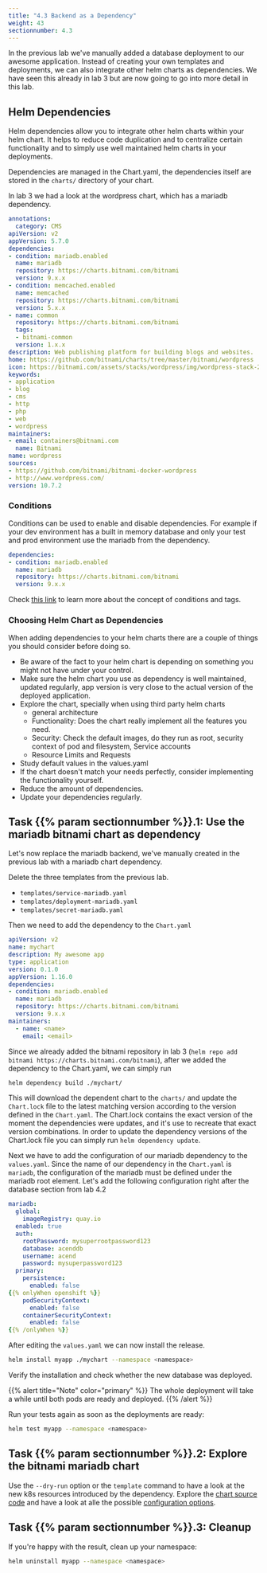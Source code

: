 ```yaml
---
title: "4.3 Backend as a Dependency"
weight: 43
sectionnumber: 4.3
---
```


In the previous lab we've manually added a database deployment to our awesome application. Instead of creating your own templates and deployments, we can also integrate other helm charts as dependencies. We have seen this already in lab 3 but are now going to go into more detail in this lab.


## Helm Dependencies

Helm dependencies allow you to integrate other helm charts within your helm chart. It helps to reduce code duplication and to centralize certain functionality and to simply use well maintained helm charts in your deployments.

Dependencies are managed in the Chart.yaml, the dependencies itself are stored in the `charts/` directory of your chart.

In lab 3 we had a look at the wordpress chart, which has a mariadb dependency.


```yaml
annotations:
  category: CMS
apiVersion: v2
appVersion: 5.7.0
dependencies:
- condition: mariadb.enabled
  name: mariadb
  repository: https://charts.bitnami.com/bitnami
  version: 9.x.x
- condition: memcached.enabled
  name: memcached
  repository: https://charts.bitnami.com/bitnami
  version: 5.x.x
- name: common
  repository: https://charts.bitnami.com/bitnami
  tags:
  - bitnami-common
  version: 1.x.x
description: Web publishing platform for building blogs and websites.
home: https://github.com/bitnami/charts/tree/master/bitnami/wordpress
icon: https://bitnami.com/assets/stacks/wordpress/img/wordpress-stack-220x234.png
keywords:
- application
- blog
- cms
- http
- php
- web
- wordpress
maintainers:
- email: containers@bitnami.com
  name: Bitnami
name: wordpress
sources:
- https://github.com/bitnami/bitnami-docker-wordpress
- http://www.wordpress.com/
version: 10.7.2
```


### Conditions

Conditions can be used to enable and disable dependencies. For example if your dev environment has a built in memory database and only your test and prod environment use the mariadb from the dependency.

```yaml
dependencies:
- condition: mariadb.enabled
  name: mariadb
  repository: https://charts.bitnami.com/bitnami
  version: 9.x.x
```

Check [this link](https://helm.sh/docs/chart_best_practices/dependencies/#conditions-and-tags) to learn more about the concept of conditions and tags.


### Choosing Helm Chart as Dependencies

When adding dependencies to your helm charts there are a couple of things you should consider before doing so.

* Be aware of the fact to your helm chart is depending on something you might not have under your control.
* Make sure the helm chart you use as dependency is well maintained, updated regularly, app version is very close to the actual version of the deployed application.
* Explore the chart, specially when using third party helm charts
  * general architecture
  * Functionality: Does the chart really implement all the features you need.
  * Security: Check the default images, do they run as root, security context of pod and filesystem, Service accounts
  * Resource Limits and Requests
* Study default values in the values.yaml
* If the chart doesn't match your needs perfectly, consider implementing the functionality yourself.
* Reduce the amount of dependencies.
* Update your dependencies regularly.


## Task {{% param sectionnumber %}}.1: Use the mariadb bitnami chart as dependency

Let's now replace the mariadb backend, we've manually created in the previous lab with a mariadb chart dependency.

Delete the three templates from the previous lab.

* `templates/service-mariadb.yaml`
* `templates/deployment-mariadb.yaml`
* `templates/secret-mariadb.yaml`

Then we need to add the dependency to the `Chart.yaml`


```yaml
apiVersion: v2
name: mychart
description: My awesome app
type: application
version: 0.1.0
appVersion: 1.16.0
dependencies:
- condition: mariadb.enabled
  name: mariadb
  repository: https://charts.bitnami.com/bitnami
  version: 9.x.x
maintainers:
  - name: <name>
    email: <email>
```

Since we already added the bitnami repository in lab 3 (`helm repo add bitnami https://charts.bitnami.com/bitnami`), after we added the dependency to the Chart.yaml, we can simply run

```bash
helm dependency build ./mychart/
```

This will download the dependent chart to the `charts/` and update the `Chart.lock` file to the latest matching version according to the version defined in the `Chart.yaml`. The Chart.lock contains the exact version of the moment the dependencies were updates, and it's use to recreate that exact version combinations. In order to update the dependency versions of the Chart.lock file you can simply run `helm dependency update`.


Next we have to add the configuration of our mariadb dependency to the `values.yaml`.
Since the name of our dependency in the `Chart.yaml` is `mariadb`, the configuration of the mariadb must be defined under the mariadb root element.
Let's add the following configuration right after the database section from lab 4.2

```yaml
mariadb:
  global:
    imageRegistry: quay.io
  enabled: true
  auth:
    rootPassword: mysuperrootpassword123
    database: acenddb
    username: acend
    password: mysuperpassword123
  primary:
    persistence:
      enabled: false
{{% onlyWhen openshift %}}
    podSecurityContext:
      enabled: false
    containerSecurityContext:
      enabled: false
{{% /onlyWhen %}}
```

After editing the `values.yaml` we can now install the release.

```bash
helm install myapp ./mychart --namespace <namespace>
```

Verify the installation and check whether the new database was deployed.

{{% alert title="Note" color="primary" %}}
The whole deployment will take a while until both pods are ready and deployed.
{{% /alert %}}

Run your tests again as soon as the deployments are ready:

```bash
helm test myapp --namespace <namespace>
```


## Task {{% param sectionnumber %}}.2: Explore the bitnami mariadb chart

Use the `--dry-run` option or the `template` command to have a look at the new k8s resources introduced by the dependency.
Explore the [chart source code](https://github.com/bitnami/charts/tree/master/bitnami/mariadb) and have a look at alle the possible [configuration options](https://artifacthub.io/packages/helm/bitnami/mariadb).


## Task {{% param sectionnumber %}}.3: Cleanup

If you're happy with the result, clean up your namespace:

```bash
helm uninstall myapp --namespace <namespace>
```


